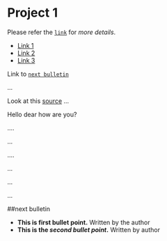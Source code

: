 # Project 1

Please refer the [`link`](https://www.google.co.in) for _more details_.

* [Link 1][lk1]
* [Link 2][lk2]
* [Link 3][lk3]

Link to [`next bulletin`](#next-bulletin)

[lk1]: https://github.com/vkrishna11/ultimateInt
[lk2]: https://github.com/vkrishna11/ultimateInt
[lk3]: https://github.com/vkrishna11/ultimateInt
...


Look at this [source](./src/fr/ezydata/Main.java)
...

Hello dear how are you?



....

...




....


...


...



...

##next bulletin

- **This is first bullet point.** Written by the author
- **This is the _second bullet point_.** Written by author 